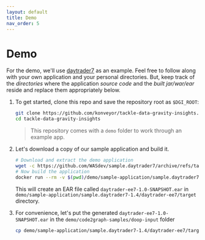 ```yaml
---
layout: default
title: Demo
nav_order: 5
---
```

# Demo

For the demo, we'll use [daytrader7](https://github.com/WASdev/sample.daytrader7) as an example. Feel free to follow along with your own application and your personal directories. But, keep track of the _directories_ where the application _source code_ and the _built jar/war/ear_ reside and replace them appropriately below.

1. To get started, clone this repo and save the repository root as `$DGI_ROOT`:

    ```sh
    git clone https://github.com/konveyor/tackle-data-gravity-insights.git
    cd tackle-data-gravity-insights
    ```

    > This repository comes with a `demo` folder to work through an example app.
  
2. Let's download a copy of our sample application and build it.
  
    ```sh
    # Download and extract the demo application
    wget -c https://github.com/WASdev/sample.daytrader7/archive/refs/tags/v1.4.tar.gz -O - | tar -xvz -C demo/sample-application
    # Now build the application
    docker run --rm -v $(pwd)/demo/sample-application/sample.daytrader7-1.4:/build maven:3.8.4-openjdk-8-slim mvn --file=/build/pom.xml install
    ```

    This will create an EAR file called `daytrader-ee7-1.0-SNAPSHOT.ear` in `demo/sample-application/sample.daytrader7-1.4/daytrader-ee7/target` directory.

3. For convenience, let's put the generated `daytrader-ee7-1.0-SNAPSHOT.ear` in the `demo/code2graph-samples/doop-input` folder
  
    ```sh
    cp demo/sample-application/sample.daytrader7-1.4/daytrader-ee7/target/daytrader-ee7-1.0-SNAPSHOT.ear demo/code2graph-samples/doop-input